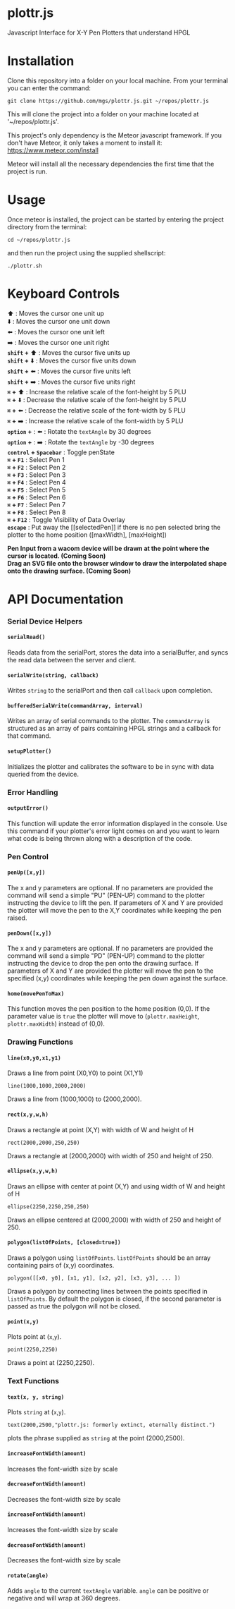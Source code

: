 # plottr.js
Javascript Interface for X-Y Pen Plotters that understand HPGL

# Installation
Clone this repository into a folder on your local machine. From your terminal you can enter the command:  

`git clone https://github.com/mgs/plottr.js.git ~/repos/plottr.js`  

This will clone the project into a folder on your machine located at '~/repos/plottr.js'.  

This project's only dependency is the Meteor javascript framework. If you don't have Meteor, it only takes a moment to install it: https://www.meteor.com/install  

Meteor will install all the necessary dependencies the first time that the project is run.  

# Usage

Once meteor is installed, the project can be started by entering the project directory from the terminal:  

`cd ~/repos/plottr.js`  

and then run the project using the supplied shellscript:

`./plottr.sh`  

# Keyboard Controls  
:arrow_up: : Moves the cursor one unit up  
:arrow_down: :  Moves the cursor one unit down  
:arrow_left: : Moves the cursor one unit left  
:arrow_right: : Moves the cursor one unit right  
**`shift` +** :arrow_up: : Moves the cursor five units up  
**`shift` +** :arrow_down: : Moves the cursor five units down  
**`shift` +** :arrow_left: : Moves the cursor five units left  
**`shift` +** :arrow_right: : Moves the cursor five units right  
**`⌘` +** :arrow_up: : Increase the relative scale of the font-height by 5 PLU  
**`⌘` +** :arrow_down: : Decrease the relative scale of the font-height by 5 PLU  
**`⌘` +** :arrow_left: : Decrease the relative scale of the font-width by 5 PLU  
**`⌘` +** :arrow_right: : Increase the relative scale of the font-width by 5 PLU  
**`option` +** : :arrow_left: : Rotate the `textAngle` by 30 degrees  
**`option` +** : :arrow_right: : Rotate the `textAngle` by -30 degrees  
**`control` + `Spacebar`** : Toggle penState  
**`⌘` + `F1`** : Select Pen 1  
**`⌘` + `F2`** : Select Pen 2  
**`⌘` + `F3`** : Select Pen 3  
**`⌘` + `F4`** : Select Pen 4  
**`⌘` + `F5`** : Select Pen 5  
**`⌘` + `F6`** : Select Pen 6  
**`⌘` + `F7`** : Select Pen 7  
**`⌘` + `F8`** : Select Pen 8  
**`⌘` + `F12`** : Toggle Visibility of Data Overlay  
**`escape`** : Put away the [[selectedPen]] if there is no pen selected bring the plotter to the home position ([maxWidth], [maxHeight])

**Pen Input from a wacom device will be drawn at the point where the cursor is located. (Coming Soon)**  
**Drag an SVG file onto the browser window to draw the interpolated shape onto the drawing surface. (Coming Soon)**  

# API Documentation

### **Serial Device Helpers**
#### **`serialRead()`**  
Reads data from the serialPort, stores the data into a serialBuffer, and syncs the read data between the server and client.

#### **`serialWrite(string, callback)`**  
Writes `string` to the serialPort and then call `callback` upon completion.

#### **`bufferedSerialWrite(commandArray, interval)`**  
Writes an array of serial commands to the plotter. The `commandArray` is structured as an array of pairs containing HPGL strings and a callback for that command. 
#### **`setupPlotter()`**  
Initializes the plotter and calibrates the software to be in sync with data queried from the device.


### **Error Handling**
#### **`outputError()`**  
This function will update the error information displayed in the console. Use this command if your plotter's error light comes on and you want to learn what code is being thrown along with a description of the code.  

### **Pen Control**
#### **`penUp([x,y])`**  
The x and y parameters are optional. If no parameters are provided the command will send a simple "PU" (PEN-UP) command to the plotter instructing the device to lift the pen. If parameters of X and Y are provided the plotter will move the pen to the X,Y coordinates while keeping the pen raised.  

#### **`penDown([x,y])`**  
The x and y parameters are optional. If no parameters are provided the command will send a simple "PD" (PEN-UP) command to the plotter instructing the device to drop the pen onto the drawing surface. If parameters of X and Y are provided the plotter will move the pen to the specified (x,y) coordinates while keeping the pen down against the surface.  

#### **`home(movePenToMax)`**  
This function moves the pen position to the home position (0,0). If the parameter value is `true` the plotter will move to (`plottr.maxHeight`, `plottr.maxWidth`) instead of (0,0). 

### Drawing Functions  
#### **`line(x0,y0,x1,y1)`**  
Draws a line from point (X0,Y0) to point (X1,Y1)  

`line(1000,1000,2000,2000)`  

Draws a line from (1000,1000) to (2000,2000).  

#### **`rect(x,y,w,h)`**  
Draws a rectangle at point (X,Y) with width of W and height of H  

`rect(2000,2000,250,250)`  

Draws a rectangle at (2000,2000) with width of 250 and height of 250.

#### **`ellipse(x,y,w,h)`**  
Draws an ellipse with center at point (X,Y) and using width of W and height of H  

`ellipse(2250,2250,250,250)`  

Draws an ellipse centered at (2000,2000) with width of 250 and height of 250.

#### **`polygon(listOfPoints, [closed=true])`**  
Draws a polygon using `listOfPoints`. `listOfPoints` should be an array containing pairs of (x,y) coordinates.  

`polygon([[x0, y0],
          [x1, y1],
          [x2, y2],
          [x3, y3],
          ...
          ])`  

Draws a polygon by connecting lines between the points specified in `listOfPoints`. By default the polygon is closed, if the second parameter is passed as true the polygon will not be closed.

#### **`point(x,y)`**  
Plots point at (`x`,`y`).

`point(2250,2250)`

Draws a point at (2250,2250).

### Text Functions  
#### **`text(x, y, string)`**  
Plots `string` at (`x`,`y`).

`text(2000,2500,"plottr.js: formerly extinct, eternally distinct.")`

plots the phrase supplied as `string` at the point (2000,2500).

#### **`increaseFontWidth(amount)`**  
Increases the font-width size by scale  

#### **`decreaseFontWidth(amount)`**  
Decreases the font-width size by scale  

#### **`increaseFontWidth(amount)`**  
Increases the font-width size by scale  

#### **`decreaseFontWidth(amount)`**  
Decreases the font-width size by scale  

#### **`rotate(angle)`**  
Adds `angle` to the current `textAngle` variable. `angle` can be positive or negative and will wrap at 360 degrees. 
